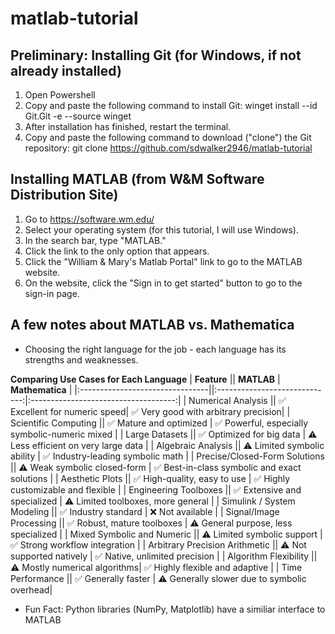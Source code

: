 # matlab-tutorial

## Preliminary: Installing Git (for Windows, if not already installed)
1. Open Powershell
2. Copy and paste the following command to install Git: winget install --id Git.Git -e --source winget
3. After installation has finished, restart the terminal.
4. Copy and paste the following command to download ("clone") the Git repository: git clone https://github.com/sdwalker2946/matlab-tutorial

## Installing MATLAB (from W&M Software Distribution Site)
1. Go to https://software.wm.edu/
2. Select your operating system (for this tutorial, I will use Windows).
3. In the search bar, type "MATLAB."
4. Click the link to the only option that appears.
5. Click the "William & Mary's Matlab Portal" link to go to the MATLAB website.
6. On the website, click the "Sign in to get started" button to go to the sign-in page.

## A few notes about MATLAB vs. Mathematica
* Choosing the right language for the job - each language has its strengths and weaknesses.

**Comparing Use Cases for Each Language**
| **Feature**                      || **MATLAB**                   | **Mathematica**                       |
|:--------------------------------||:-----------------------------:|:------------------------------------:|
| Numerical Analysis              || ✅ Excellent for numeric speed| ✅ Very good with arbitrary precision|
| Scientific Computing            || ✅ Mature and optimized       | ✅ Powerful, especially symbolic-numeric mixed |
| Large Datasets                 || ✅ Optimized for big data     | ⚠️ Less efficient on very large data |
| Algebraic Analysis             || ⚠️ Limited symbolic ability   | ✅ Industry-leading symbolic math     |
| Precise/Closed-Form Solutions  || ⚠️ Weak symbolic closed-form  | ✅ Best-in-class symbolic and exact solutions |
| Aesthetic Plots               || ✅ High-quality, easy to use  | ✅ Highly customizable and flexible   |
| Engineering Toolboxes          || ✅ Extensive and specialized  | ⚠️ Limited toolboxes, more general    |
| Simulink / System Modeling     || ✅ Industry standard           | ❌ Not available                      |
| Signal/Image Processing        || ✅ Robust, mature toolboxes    | ⚠️ General purpose, less specialized  |
| Mixed Symbolic and Numeric     || ⚠️ Limited symbolic support   | ✅ Strong workflow integration        |
| Arbitrary Precision Arithmetic || ⚠️ Not supported natively      | ✅ Native, unlimited precision         |
| Algorithm Flexibility          || ⚠️ Mostly numerical algorithms| ✅ Highly flexible and adaptive       |
| Time Performance              || ✅ Generally faster            | ⚠️ Generally slower due to symbolic overhead|

* Fun Fact: Python libraries (NumPy, Matplotlib) have a similiar interface to MATLAB